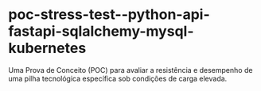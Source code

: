 # poc-stress-test--python-api-fastapi-sqlalchemy-mysql-kubernetes
Uma Prova de Conceito (POC) para avaliar a resistência e desempenho de uma pilha tecnológica específica sob condições de carga elevada.
